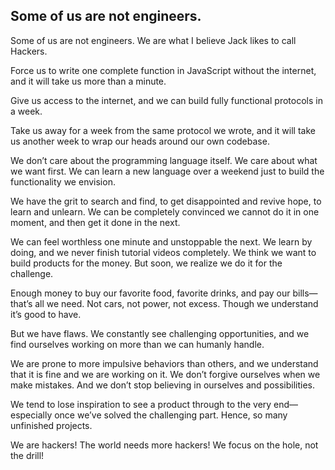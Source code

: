 ## Some of us are not engineers.


Some of us are not engineers. We are what I believe Jack likes to call Hackers.


Force us to write one complete function in JavaScript without the internet, and it will take us more than a minute.


Give us access to the internet, and we can build fully functional protocols in a week.


Take us away for a week from the same protocol we wrote, and it will take us another week to wrap our heads around our own codebase.


We don’t care about the programming language itself. We care about what we want first. We can learn a new language over a weekend just to build the functionality we envision.


We have the grit to search and find, to get disappointed and revive hope, to learn and unlearn. We can be completely convinced we cannot do it in one moment, and then get it done in the next. 

We can feel worthless one minute and unstoppable the next. We learn by doing, and we never finish tutorial videos completely.
We think we want to build products for the money. But soon, we realize we do it for the challenge.


Enough money to buy our favorite food, favorite drinks, and pay our bills—that’s all we need. Not cars, not power, not excess. Though we understand it’s good to have.


But we have flaws. We constantly see challenging opportunities, and we find ourselves working on more than we can humanly handle.


We are prone to more impulsive behaviors than others, and we understand that it is fine and we are working on it. We don’t forgive ourselves when we make mistakes. And we don’t stop believing in ourselves and possibilities.

We tend to lose inspiration to see a product through to the very end—especially once we’ve solved the challenging part. Hence, so many unfinished projects.

We are hackers! The world needs more hackers!
We focus on the hole, not the drill!
